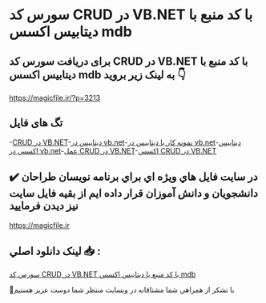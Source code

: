 # سورس کد CRUD در VB.NET با کد منبع با دیتابیس اکسس mdb

## برای دریافت سورس کد CRUD در VB.NET با کد منبع با دیتابیس اکسس mdb به لینک زیر بروید 👇

https://magicfile.ir/?p=3213

## تگ های فایل

-[CRUD در VB.NET](https://magicfile.ir/product/%d8%b3%d9%88%d8%b1%d8%b3-%d9%88-%da%a9%d8%af-crud-%d8%af%d8%b1-vbnet-%d8%a7%da%a9%d8%b3%d8%b3-mdb/)-[دیتابیس در vb.net](https://magicfile.ir/product/%d8%b3%d9%88%d8%b1%d8%b3-%d9%88-%da%a9%d8%af-crud-%d8%af%d8%b1-vbnet-%d8%a7%da%a9%d8%b3%d8%b3-mdb/)-[نمونه کار با دیتابیس در vb.net](https://magicfile.ir/product/%d8%b3%d9%88%d8%b1%d8%b3-%d9%88-%da%a9%d8%af-crud-%d8%af%d8%b1-vbnet-%d8%a7%da%a9%d8%b3%d8%b3-mdb/)-[دیتابیس اکسس در vb.net](https://magicfile.ir/product/%d8%b3%d9%88%d8%b1%d8%b3-%d9%88-%da%a9%d8%af-crud-%d8%af%d8%b1-vbnet-%d8%a7%da%a9%d8%b3%d8%b3-mdb/)-[عمل CRUD در VB.NET](https://magicfile.ir/product/%d8%b3%d9%88%d8%b1%d8%b3-%d9%88-%da%a9%d8%af-crud-%d8%af%d8%b1-vbnet-%d8%a7%da%a9%d8%b3%d8%b3-mdb/)-[اکسس CRUD در VB.NET](https://magicfile.ir/product/%d8%b3%d9%88%d8%b1%d8%b3-%d9%88-%da%a9%d8%af-crud-%d8%af%d8%b1-vbnet-%d8%a7%da%a9%d8%b3%d8%b3-mdb/)

## ✔️ در سايت فايل هاي ويژه اي براي برنامه نويسان طراحان دانشجويان و دانش آموزان قرار داده ايم از بقيه فايل سايت نيز ديدن فرماييد

https://magicfile.ir


## لينک دانلود اصلي 📥 :

[سورس کد CRUD در VB.NET با کد منبع با دیتابیس اکسس mdb](https://magicfile.ir/product/%d8%b3%d9%88%d8%b1%d8%b3-%d9%88-%da%a9%d8%af-crud-%d8%af%d8%b1-vbnet-%d8%a7%da%a9%d8%b3%d8%b3-mdb/) 


🙏با تشکر از همراهي شما مشتاقانه در وبسایت منتظر شما دوست عزیز هستیم

